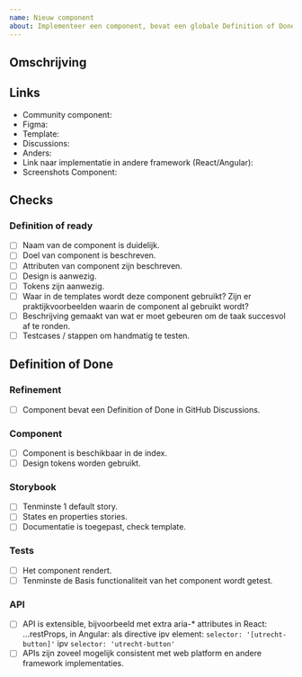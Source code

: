 ```yaml
---
name: Nieuw component
about: Implementeer een component, bevat een globale Definition of Done
---
```


<!-- markdownlint-disable MD041 -->

## Omschrijving

## Links

- Community component:
- Figma:
- Template:
- Discussions:
- Anders:
- Link naar implementatie in andere framework (React/Angular):
- Screenshots Component:

## Checks

### Definition of ready

- [ ] Naam van de component is duidelijk.
- [ ] Doel van component is beschreven.
- [ ] Attributen van component zijn beschreven.
- [ ] Design is aanwezig.
- [ ] Tokens zijn aanwezig.
- [ ] Waar in de templates wordt deze component gebruikt? Zijn er praktijkvoorbeelden waarin de component al gebruikt wordt?
- [ ] Beschrijving gemaakt van wat er moet gebeuren om de taak succesvol af te ronden.
- [ ] Testcases / stappen om handmatig te testen.

## Definition of Done

### Refinement

- [ ] Component bevat een Definition of Done in GitHub Discussions.

### Component

- [ ] Component is beschikbaar in de index.
- [ ] Design tokens worden gebruikt.

### Storybook

- [ ] Tenminste 1 default story.
- [ ] States en properties stories.
- [ ] Documentatie is toegepast, check template.

### Tests

- [ ] Het component rendert.
- [ ] Tenminste de Basis functionaliteit van het component wordt getest.

### API

- [ ] API is extensible, bijvoorbeeld met extra aria-\* attributes in React: ...restProps, in Angular: als directive ipv element: `selector: '[utrecht-button]'` ipv `selector: 'utrecht-button'`
- [ ] APIs zijn zoveel mogelijk consistent met web platform en andere framework implementaties.
